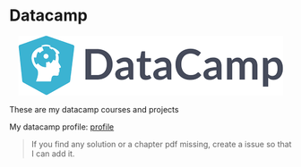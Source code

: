 # Datacamp

<p align=center>
  <img src=logo.png href=https://www.datacamp.com/>
</p>

These are my datacamp courses and projects

My datacamp profile: [profile](https://www.datacamp.com/profile/anuragpeddi)

> If you find any solution or a chapter pdf missing, create a issue so that I can add it.
